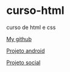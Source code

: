 # curso-html
 curso de html e css

<a href="https://github.com/gabrieldossantos01">My github</a>

<a href="https://gabrieldossantos01.github.io/projeto-android/">Projeto android</a>

<a href="https://gabrieldossantos01.github.io/projeto_social/">Projeto social</a>

